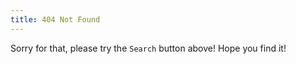 ```yaml
---
title: 404 Not Found
---
```


Sorry for that, please try the `Search` button above! Hope you find it!
